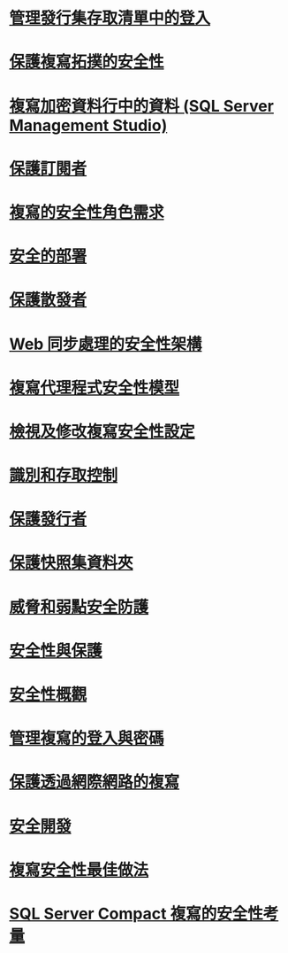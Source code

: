 # [管理發行集存取清單中的登入](manage-logins-in-the-publication-access-list.md)
# [保護複寫拓撲的安全性](secure-a-replication-topology.md)
# [複寫加密資料行中的資料 (SQL Server Management Studio)](replicate-data-in-encrypted-columns-sql-server-management-studio.md)
# [保護訂閱者](secure-the-subscriber.md)
# [複寫的安全性角色需求](security-role-requirements-for-replication.md)
# [安全的部署](secure-deployment-replication.md)
# [保護散發者](secure-the-distributor.md)
# [Web 同步處理的安全性架構](security-architecture-for-web-synchronization.md)
# [複寫代理程式安全性模型](replication-agent-security-model.md)
# [檢視及修改複寫安全性設定](view-and-modify-replication-security-settings.md)
# [識別和存取控制](identity-and-access-control-replication.md)
# [保護發行者](secure-the-publisher.md)
# [保護快照集資料夾](secure-the-snapshot-folder.md)
# [威脅和弱點安全防護](threat-and-vulnerability-mitigation-replication.md)
# [安全性與保護](security-and-protection-replication.md)
# [安全性概觀](security-overview-replication.md)
# [管理複寫的登入與密碼](manage-logins-and-passwords-in-replication.md)
# [保護透過網際網路的複寫](securing-replication-over-the-internet.md)
# [安全開發](secure-development-replication.md)
# [複寫安全性最佳做法](replication-security-best-practices.md)
# [SQL Server Compact 複寫的安全性考量](security-considerations-for-sql-server-compact-replication.md)
